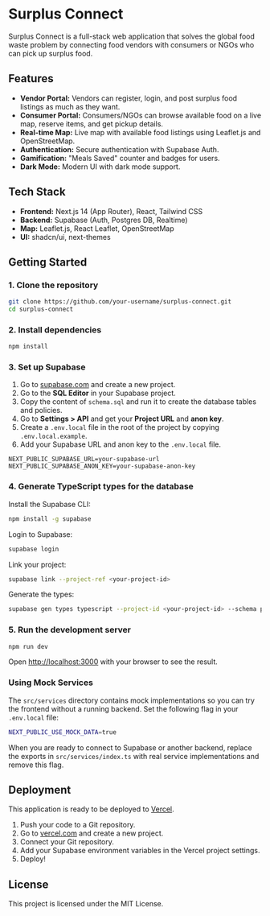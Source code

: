 # Surplus Connect

Surplus Connect is a full-stack web application that solves the global food waste problem by connecting food vendors with consumers or NGOs who can pick up surplus food.

## Features

- **Vendor Portal:** Vendors can register, login, and post surplus food listings as much as they want.
- **Consumer Portal:** Consumers/NGOs can browse available food on a live map, reserve items, and get pickup details.
- **Real-time Map:** Live map with available food listings using Leaflet.js and OpenStreetMap.
- **Authentication:** Secure authentication with Supabase Auth.
- **Gamification:** "Meals Saved" counter and badges for users.
- **Dark Mode:** Modern UI with dark mode support.

## Tech Stack

- **Frontend:** Next.js 14 (App Router), React, Tailwind CSS
- **Backend:** Supabase (Auth, Postgres DB, Realtime)
- **Map:** Leaflet.js, React Leaflet, OpenStreetMap
- **UI:** shadcn/ui, next-themes

## Getting Started

### 1. Clone the repository

```bash
git clone https://github.com/your-username/surplus-connect.git
cd surplus-connect
```

### 2. Install dependencies

```bash
npm install
```

### 3. Set up Supabase

1.  Go to [supabase.com](https://supabase.com/) and create a new project.
2.  Go to the **SQL Editor** in your Supabase project.
3.  Copy the content of `schema.sql` and run it to create the database tables and policies.
4.  Go to **Settings > API** and get your **Project URL** and **anon key**.
5.  Create a `.env.local` file in the root of the project by copying `.env.local.example`.
6.  Add your Supabase URL and anon key to the `.env.local` file.

```
NEXT_PUBLIC_SUPABASE_URL=your-supabase-url
NEXT_PUBLIC_SUPABASE_ANON_KEY=your-supabase-anon-key
```

### 4. Generate TypeScript types for the database

Install the Supabase CLI:

```bash
npm install -g supabase
```

Login to Supabase:

```bash
supabase login
```

Link your project:

```bash
supabase link --project-ref <your-project-id>
```

Generate the types:

```bash
supabase gen types typescript --project-id <your-project-id> --schema public > src/types/database.types.ts
```

### 5. Run the development server

```bash
npm run dev
```

Open [http://localhost:3000](http://localhost:3000) with your browser to see the result.

### Using Mock Services

The `src/services` directory contains mock implementations so you can try the frontend without a running backend. Set the following flag in your `.env.local` file:

```bash
NEXT_PUBLIC_USE_MOCK_DATA=true
```

When you are ready to connect to Supabase or another backend, replace the exports in `src/services/index.ts` with real service implementations and remove this flag.

## Deployment

This application is ready to be deployed to [Vercel](https://vercel.com/).

1.  Push your code to a Git repository.
2.  Go to [vercel.com](https://vercel.com/) and create a new project.
3.  Connect your Git repository.
4.  Add your Supabase environment variables in the Vercel project settings.
5.  Deploy!

## License

This project is licensed under the MIT License.